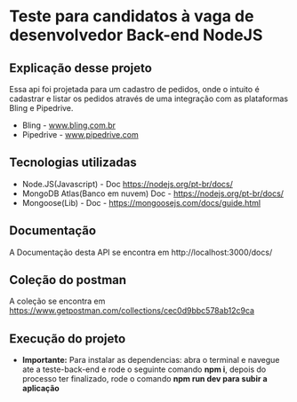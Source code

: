 # Teste para candidatos à vaga de desenvolvedor Back-end NodeJS

## Explicação desse projeto

Essa api foi projetada para um cadastro de pedidos, onde o intuito é cadastrar e listar os pedidos através de uma integração com as plataformas Bling e Pipedrive.

- Bling - www.bling.com.br
- Pipedrive - www.pipedrive.com

## Tecnologias utilizadas

- Node.JS(Javascript) - Doc https://nodejs.org/pt-br/docs/
- MongoDB Atlas(Banco em nuvem) Doc - https://nodejs.org/pt-br/docs/
- Mongoose(Lib) - Doc - https://mongoosejs.com/docs/guide.html

## Documentação

A Documentação desta API se encontra em http://localhost:3000/docs/

## Coleção do postman

A coleção se encontra em https://www.getpostman.com/collections/cec0d9bbc578ab12c9ca
## Execução do projeto

- **Importante:** Para instalar as dependencias: abra o terminal e navegue ate a teste-back-end e rode o seguinte comando **npm i**, depois do processo ter finalizado, rode o comando **npm run dev para subir a aplicação**
